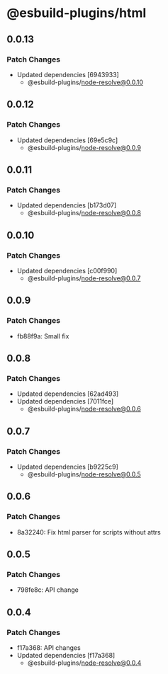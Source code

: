 # @esbuild-plugins/html

## 0.0.13

### Patch Changes

-   Updated dependencies [6943933]
    -   @esbuild-plugins/node-resolve@0.0.10

## 0.0.12

### Patch Changes

-   Updated dependencies [69e5c9c]
    -   @esbuild-plugins/node-resolve@0.0.9

## 0.0.11

### Patch Changes

-   Updated dependencies [b173d07]
    -   @esbuild-plugins/node-resolve@0.0.8

## 0.0.10

### Patch Changes

-   Updated dependencies [c00f990]
    -   @esbuild-plugins/node-resolve@0.0.7

## 0.0.9

### Patch Changes

-   fb88f9a: Small fix

## 0.0.8

### Patch Changes

-   Updated dependencies [62ad493]
-   Updated dependencies [7011fce]
    -   @esbuild-plugins/node-resolve@0.0.6

## 0.0.7

### Patch Changes

-   Updated dependencies [b9225c9]
    -   @esbuild-plugins/node-resolve@0.0.5

## 0.0.6

### Patch Changes

-   8a32240: Fix html parser for scripts without attrs

## 0.0.5

### Patch Changes

-   798fe8c: API change

## 0.0.4

### Patch Changes

-   f17a368: API changes
-   Updated dependencies [f17a368]
    -   @esbuild-plugins/node-resolve@0.0.4
